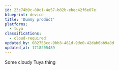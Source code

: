 ```yaml
---
id: 23c74b9c-80c1-4e57-b82b-ebec42f6e07e
blueprint: device
title: 'Dummy product'
platforms:
  - tuya
classifications:
  - cloud-required
updated_by: 082753cc-9bb3-461d-9de0-42dab6bb9a8d
updated_at: 1718205489
---
```

Some cloudy Tuya thing